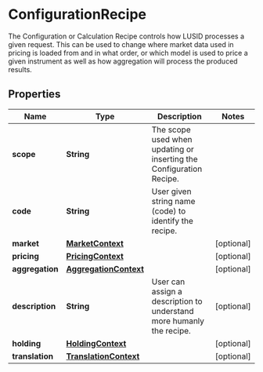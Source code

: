 

# ConfigurationRecipe

The Configuration or Calculation Recipe controls how LUSID processes a given request.  This can be used to change where market data used in pricing is loaded from and in what order, or which model is used to  price a given instrument as well as how aggregation will process the produced results.

## Properties

| Name | Type | Description | Notes |
|------------ | ------------- | ------------- | -------------|
|**scope** | **String** | The scope used when updating or inserting the Configuration Recipe. |  |
|**code** | **String** | User given string name (code) to identify the recipe. |  |
|**market** | [**MarketContext**](MarketContext.md) |  |  [optional] |
|**pricing** | [**PricingContext**](PricingContext.md) |  |  [optional] |
|**aggregation** | [**AggregationContext**](AggregationContext.md) |  |  [optional] |
|**description** | **String** | User can assign a description to understand more humanly the recipe. |  [optional] |
|**holding** | [**HoldingContext**](HoldingContext.md) |  |  [optional] |
|**translation** | [**TranslationContext**](TranslationContext.md) |  |  [optional] |



